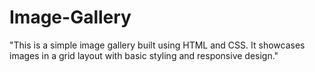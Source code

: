 # Image-Gallery
"This is a simple image gallery built using HTML and CSS. It showcases images in a grid layout with basic styling and responsive design."
